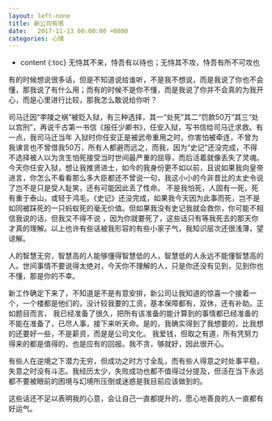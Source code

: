 ```yaml
---
layout: left-none
title: 新公司有感
date:   2017-11-13 00:00:00 +0800
categories: 心情
---
```

* content
{:toc}
无恃其不来，恃吾有以待也；无恃其不攻，恃吾有所不可攻也
<!-- more -->

有的时候想说很多话，但是不知道说给谁听，不是我不想说，而是我说了你也不会懂，那我说了有什么用；而有的时候不是你不懂，而是我说了你并不会真的为我开心，而是心里进行比较，那我怎么敢说给你听？

司马迁因“李陵之祸”被贬入狱，有三种选择，其一“处死”其二“罚款50万”其三“处以宫刑”，再说千古第一书信《报任少卿书》，任安入狱，写书信给司马迁求救。有一点，我司马迁当年
入狱时你任安正是被武帝重用之时，你害怕被牵连，不曾为我谏言也不曾借我50万，所有人都避而远之，而我，因为“史记”还没完成，不得不选择被人以为贪生怕死接受当时世间最严重的屈辱，而后活着就像丢失了灵魂。
今天你任安入狱，想让我推贤进士，如今的我身份更不如以前，且说如果我向皇帝进言，你怎么不看看那么多大臣都还不曾说一句，我这小小的今非昔比的太史令说了岂不是只是受人耻笑，还有可能因此丢了性命。
不是我怕死，人固有一死，死有重于泰山，或轻于鸿毛。《史记》还没完成，如果我今天因为此事而死，岂不是如同被踩死的一只蚂蚁死的毫无价值。但如果我没有史记我就会救你，你可能不相信我说的话，但我又不得不说
，因为你就要死了，这些话只有等我死去的那天你才真的理解。以上也许有些话被我形容的有些小家子气，我知识层次还很浅薄，望谅解。

人的智慧无穷，智慧高的人能够懂得智慧低的人，智慧低的人永远不能懂智慧高的人。世间事情不要说得太绝对，今天你不理解的人，只是你还没有见到，见到你也不懂，那是你的不幸。

新工作确定下来了，不知道是不是有意安排，新公司让我知道的惊喜一个接着一个，一个楼都是他们的，没计较我要的工资，基本保障都有，双休，还有补助。正如题目而言，
我已经准备了很久，把所有该准备的能计算到的事情都已经准备的不能在准备了，已尽人事，接下来听天命。是的，我确实得到了我想要的，比我想的还要好一些，不是薪资，而是是公司文化。
我爱钱，但取之有道，所有凭努力得来的都是值得的，也是应有的回报。我不贪，够就好，因此很开心。

有些人在逆境之下潜力无穷，但成功之时方寸全乱，而有些人得意之时处事平稳，失意之时没有斗志。我经历太少，失败成功也都不值得过分提及，但活在当下永远都不要被眼前的困境与幻境所压倒或迷惑是我目前应该做到的。

这些话还不足以表明我的心意，会让自己一直都提升的，愿心地善良的人一直都有好运气。
<br>
<br>
<br>
<br>




